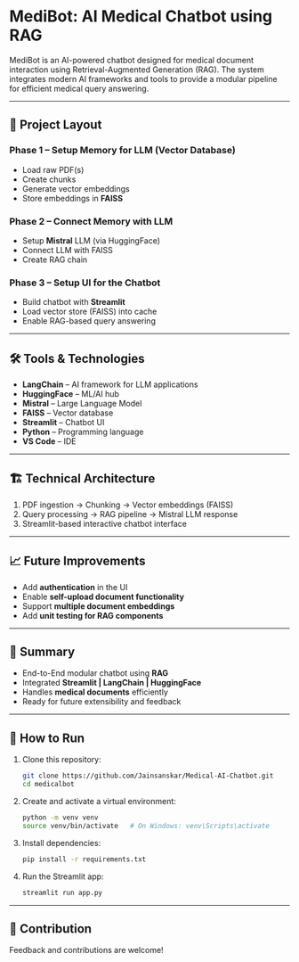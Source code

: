 # MediBot: AI Medical Chatbot using RAG

MediBot is an AI-powered chatbot designed for medical document interaction using Retrieval-Augmented Generation (RAG). 
The system integrates modern AI frameworks and tools to provide a modular pipeline for efficient medical query answering.

---

## 🚀 Project Layout

### Phase 1 – Setup Memory for LLM (Vector Database)
- Load raw PDF(s)
- Create chunks
- Generate vector embeddings
- Store embeddings in **FAISS**

### Phase 2 – Connect Memory with LLM
- Setup **Mistral** LLM (via HuggingFace)
- Connect LLM with FAISS
- Create RAG chain

### Phase 3 – Setup UI for the Chatbot
- Build chatbot with **Streamlit**
- Load vector store (FAISS) into cache
- Enable RAG-based query answering

---

## 🛠️ Tools & Technologies
- **LangChain** – AI framework for LLM applications  
- **HuggingFace** – ML/AI hub  
- **Mistral** – Large Language Model  
- **FAISS** – Vector database  
- **Streamlit** – Chatbot UI  
- **Python** – Programming language  
- **VS Code** – IDE  

---

## 🏗️ Technical Architecture
1. PDF ingestion → Chunking → Vector embeddings (FAISS)  
2. Query processing → RAG pipeline → Mistral LLM response  
3. Streamlit-based interactive chatbot interface  

---

## 📈 Future Improvements
- Add **authentication** in the UI  
- Enable **self-upload document functionality**  
- Support **multiple document embeddings**  
- Add **unit testing for RAG components**  

---

## 📌 Summary
- End-to-End modular chatbot using **RAG**  
- Integrated **Streamlit | LangChain | HuggingFace**  
- Handles **medical documents** efficiently  
- Ready for future extensibility and feedback  

---

## 📂 How to Run

1. Clone this repository:
   ```bash
   git clone https://github.com/Jainsanskar/Medical-AI-Chatbot.git
   cd medicalbot
   ```

2. Create and activate a virtual environment:
   ```bash
   python -m venv venv
   source venv/bin/activate   # On Windows: venv\Scripts\activate
   ```

3. Install dependencies:
   ```bash
   pip install -r requirements.txt
   ```

4. Run the Streamlit app:
   ```bash
   streamlit run app.py
   ```

---

## 🤝 Contribution
Feedback and contributions are welcome!  

 
